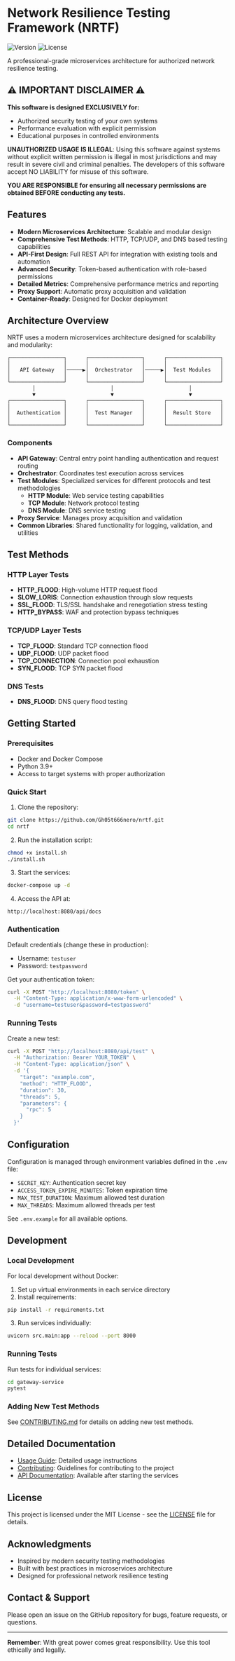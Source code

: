 # Network Resilience Testing Framework (NRTF)

![Version](https://img.shields.io/badge/version-1.0.0-blue.svg)
![License](https://img.shields.io/badge/license-MIT-green.svg)

A professional-grade microservices architecture for authorized network resilience testing.

## ⚠️ IMPORTANT DISCLAIMER ⚠️

**This software is designed EXCLUSIVELY for:**
- Authorized security testing of your own systems
- Performance evaluation with explicit permission
- Educational purposes in controlled environments

**UNAUTHORIZED USAGE IS ILLEGAL**: 
Using this software against systems without explicit written permission is illegal in most jurisdictions and may result in severe civil and criminal penalties. The developers of this software accept NO LIABILITY for misuse of this software.

**YOU ARE RESPONSIBLE for ensuring all necessary permissions are obtained BEFORE conducting any tests.**

## Features

- **Modern Microservices Architecture**: Scalable and modular design
- **Comprehensive Test Methods**: HTTP, TCP/UDP, and DNS based testing capabilities
- **API-First Design**: Full REST API for integration with existing tools and automation
- **Advanced Security**: Token-based authentication with role-based permissions
- **Detailed Metrics**: Comprehensive performance metrics and reporting
- **Proxy Support**: Automatic proxy acquisition and validation
- **Container-Ready**: Designed for Docker deployment

## Architecture Overview

NRTF uses a modern microservices architecture designed for scalability and modularity:

```
┌─────────────────┐      ┌─────────────────┐      ┌─────────────────┐
│                 │      │                 │      │                 │
│   API Gateway   │─────▶│  Orchestrator   │─────▶│  Test Modules   │
│                 │      │                 │      │                 │
└─────────────────┘      └─────────────────┘      └─────────────────┘
        │                        │                        │
        ▼                        ▼                        ▼
┌─────────────────┐      ┌─────────────────┐      ┌─────────────────┐
│                 │      │                 │      │                 │
│  Authentication │      │  Test Manager   │      │  Result Store   │
│                 │      │                 │      │                 │
└─────────────────┘      └─────────────────┘      └─────────────────┘
```

### Components

- **API Gateway**: Central entry point handling authentication and request routing
- **Orchestrator**: Coordinates test execution across services
- **Test Modules**: Specialized services for different protocols and test methodologies
  - **HTTP Module**: Web service testing capabilities
  - **TCP Module**: Network protocol testing
  - **DNS Module**: DNS service testing
- **Proxy Service**: Manages proxy acquisition and validation
- **Common Libraries**: Shared functionality for logging, validation, and utilities

## Test Methods

### HTTP Layer Tests

- **HTTP_FLOOD**: High-volume HTTP request flood
- **SLOW_LORIS**: Connection exhaustion through slow requests
- **SSL_FLOOD**: TLS/SSL handshake and renegotiation stress testing
- **HTTP_BYPASS**: WAF and protection bypass techniques

### TCP/UDP Layer Tests

- **TCP_FLOOD**: Standard TCP connection flood
- **UDP_FLOOD**: UDP packet flood
- **TCP_CONNECTION**: Connection pool exhaustion
- **SYN_FLOOD**: TCP SYN packet flood

### DNS Tests

- **DNS_FLOOD**: DNS query flood testing

## Getting Started

### Prerequisites
- Docker and Docker Compose
- Python 3.9+
- Access to target systems with proper authorization

### Quick Start

1. Clone the repository:
```bash
git clone https://github.com/Gh05t666nero/nrtf.git
cd nrtf
```

2. Run the installation script:
```bash
chmod +x install.sh
./install.sh
```

3. Start the services:
```bash
docker-compose up -d
```

4. Access the API at:
```
http://localhost:8080/api/docs
```

### Authentication

Default credentials (change these in production):
- Username: `testuser`
- Password: `testpassword`

Get your authentication token:
```bash
curl -X POST "http://localhost:8080/token" \
  -H "Content-Type: application/x-www-form-urlencoded" \
  -d "username=testuser&password=testpassword"
```

### Running Tests

Create a new test:
```bash
curl -X POST "http://localhost:8080/api/test" \
  -H "Authorization: Bearer YOUR_TOKEN" \
  -H "Content-Type: application/json" \
  -d '{
    "target": "example.com",
    "method": "HTTP_FLOOD",
    "duration": 30,
    "threads": 5,
    "parameters": {
      "rpc": 5
    }
  }'
```

## Configuration

Configuration is managed through environment variables defined in the `.env` file:

- `SECRET_KEY`: Authentication secret key
- `ACCESS_TOKEN_EXPIRE_MINUTES`: Token expiration time
- `MAX_TEST_DURATION`: Maximum allowed test duration
- `MAX_THREADS`: Maximum allowed threads per test

See `.env.example` for all available options.

## Development

### Local Development

For local development without Docker:

1. Set up virtual environments in each service directory
2. Install requirements:
```bash
pip install -r requirements.txt
```
3. Run services individually:
```bash
uvicorn src.main:app --reload --port 8000
```

### Running Tests

Run tests for individual services:
```bash
cd gateway-service
pytest
```

### Adding New Test Methods

See [CONTRIBUTING.md](CONTRIBUTING.md) for details on adding new test methods.

## Detailed Documentation

- [Usage Guide](USAGE_GUIDE.md): Detailed usage instructions
- [Contributing](CONTRIBUTING.md): Guidelines for contributing to the project
- [API Documentation](http://localhost:8080/docs): Available after starting the services

## License

This project is licensed under the MIT License - see the [LICENSE](LICENSE) file for details.

## Acknowledgments

- Inspired by modern security testing methodologies
- Built with best practices in microservices architecture
- Designed for professional network resilience testing

## Contact & Support

Please open an issue on the GitHub repository for bugs, feature requests, or questions.

---

**Remember**: With great power comes great responsibility. Use this tool ethically and legally.